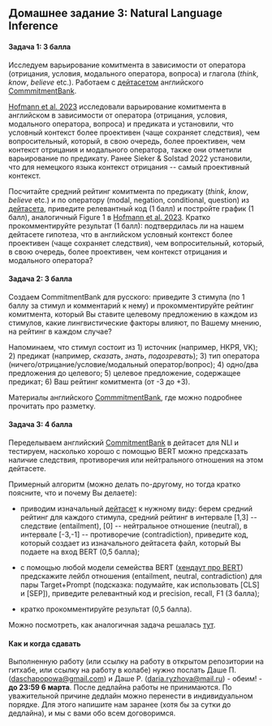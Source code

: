 ## Домашнее задание 3: Natural Language Inference

#### Задача 1: 3 балла

Исследуем варьирование комитмента в зависимости от оператора (отрицания, условия, модального оператора, вопроса) и глагола (*think*, *know*, *believe* etc.). Работаем с [дейтасетом](https://github.com/mcdm/CommitmentBank/blob/master/CommitmentBank-items.csv) английского [CommmitmentBank](https://github.com/mcdm/CommitmentBank/tree/master).

[Hofmann et al. 2023](https://github.com/dashapopova/CompSem2024/blob/main/NLI/Hofmann-etal_SuB28.pdf) исследовали варьирование комитмента в английском в зависимости от оператора (отрицания, условия, модального оператора, вопроса) и предиката и установили, что условный контекст более проективен (чаще сохраняет следствия), чем вопросительный, который, в свою очередь, более проективен, чем контекст отрицания и модального оператора, также они отметили варьирование по предикату. 
Ранее Sieker & Solstad 2022 установили, что для немецкого языка контекст отрицания -- самый проективный контекст. 

Посчитайте средний рейтинг комитмента по предикату (*think*, *know*, *believe* etc.) и по оператору (modal, negation, conditional, question) из [дейтасета](https://github.com/mcdm/CommitmentBank/blob/master/CommitmentBank-items.csv), приведите релевантный код (1 балл) и постройте график (1 балл), аналогичный Figure 1 в [Hofmann et al. 2023](https://github.com/dashapopova/CompSem2024/blob/main/NLI/Hofmann-etal_SuB28.pdf). Кратко прокомментируйте результат (1 балл): подтвердилась ли на нашем дейтасете гипотеза, что в английском условный контекст более проективен (чаще сохраняет следствия), чем вопросительный, который, в свою очередь, более проективен, чем контекст отрицания и модального оператора?

#### Задача 2: 3 балла

Создаем CommitmentBank для русского: приведите 3 стимула (по 1 баллу за стимул и комментарий к нему) и прокомментируйте рейтинг комитмента, который Вы ставите целевому предложению в каждом из стимулов, какие лингвистические факторы влияют, по Вашему мнению, на рейтинг в каждом случае?

Напоминаем, что стимул состоит из 1) источник (например, НКРЯ, VK); 2) предикат (например, *сказать*, *знать*, *подозревать*); 3) тип оператора (ничего/отрицание/условие/модальный оператор/вопрос); 4) одно/два предложения до целевого; 5) целевое предложение, содержащее предикат; 6) Ваш рейтинг комитмента (от -3 до +3).

Материалы английского [CommmitmentBank](https://github.com/mcdm/CommitmentBank/tree/master), где можно подробнее прочитать про разметку.

#### Задача 3: 4 балла

Переделываем английский [CommitmentBank](https://github.com/mcdm/CommitmentBank/blob/master/CommitmentBank-items.csv) в дейтасет для NLI и тестируем, насколько хорошо с помощью BERT можно предсказать наличие следствия, противоречия или нейтрального отношения на этом дейтасете. 

Примерный алгоритм (можно делать по-другому, но тогда кратко поясните, что и почему Вы делаете):

- приводим изначальный [дейтасет](https://github.com/mcdm/CommitmentBank/blob/master/CommitmentBank-items.csv) к нужному виду: берем средний рейтинг для каждого стимула, средний рейтинг в интервале [1,3] -- следствие (entailment), [0] -- нейтральное отношение (neutral), в интервале [-3,-1] -- противоречие (contradiction), приведите код, который создает из изначального дейтасета файл, который Вы подаете на вход BERT (0,5 балла);

- с помощью любой модели семейства BERT ([хендаут про BERT](https://github.com/dashapopova/CompSem2024/blob/main/compsem_bert_Nika_Zykova.ipynb)) предскажите лейбл отношения (entailment, neutral, contradiction) для пары Target+Prompt (подсказка: подумайте, как использовать [CLS] и [SEP]), приведите релевантный код и precision, recall, F1 (3 балла);

- кратко прокомментируйте результат (0,5 балла).

Можно посмотреть, как аналогичная задача решалась [тут](https://github.com/dashapopova/CompSem2024/blob/main/NLI/de%20Marneffe_CommitmentBank%20for%20NLI.pdf).

#### Как и когда сдавать

Выполненную работу (или ссылку на работу в открытом репозитории на гитхабе, или ссылку на работу в колабе) нужно послать Даше П. (daschapopowa@gmail.com) и Даше Р. (daria.ryzhova@mail.ru) - обеим! - **до 23:59 6 марта**. После дедлайна работы не принимаются. По уважительной причине дедлайн можно перенести в индивидуальном порядке. Для этого напишите нам заранее (хотя бы за сутки до дедлайна), и мы с вами обо всем договоримся.
